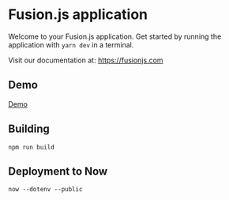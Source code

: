 # Fusion.js application

Welcome to your Fusion.js application. Get started by running the application with `yarn dev` in a terminal.

Visit our documentation at: https://fusionjs.com

## Demo

[Demo](https://example-fusion-app-egzowtbrnd.now.sh/)

## Building

```
npm run build
```

## Deployment to Now

```
now --dotenv --public
```